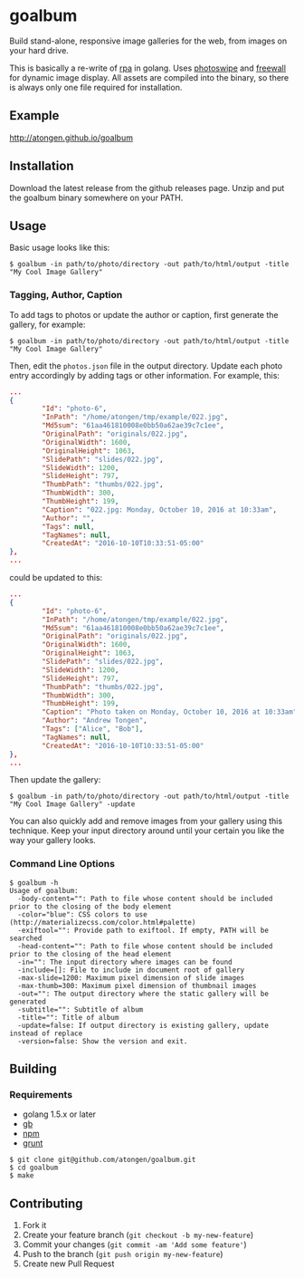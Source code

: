 # goalbum

Build stand-alone, responsive image galleries for the web, from images on your hard drive.

This is basically a re-write of [rpa](https://github.com/atongen/rpa) in golang.
Uses [photoswipe](http://photoswipe.com/) and [freewall](http://vnjs.net/www/project/freewall/) for dynamic image display.
All assets are compiled into the binary, so there is always only one file required for installation.

## Example

http://atongen.github.io/goalbum

## Installation

Download the latest release from the github releases page. Unzip and put
the goalbum binary somewhere on your PATH.

## Usage

Basic usage looks like this:

```shell
$ goalbum -in path/to/photo/directory -out path/to/html/output -title "My Cool Image Gallery"
```

### Tagging, Author, Caption

To add tags to photos or update the author or caption, first generate the gallery, for example:

```shell
$ goalbum -in path/to/photo/directory -out path/to/html/output -title "My Cool Image Gallery"
```

Then, edit the `photos.json` file in the output directory. Update each photo entry accordingly
by adding tags or other information. For example, this:

```json
...
{
		"Id": "photo-6",
		"InPath": "/home/atongen/tmp/example/022.jpg",
		"Md5sum": "61aa461810008e0bb50a62ae39c7c1ee",
		"OriginalPath": "originals/022.jpg",
		"OriginalWidth": 1600,
		"OriginalHeight": 1063,
		"SlidePath": "slides/022.jpg",
		"SlideWidth": 1200,
		"SlideHeight": 797,
		"ThumbPath": "thumbs/022.jpg",
		"ThumbWidth": 300,
		"ThumbHeight": 199,
		"Caption": "022.jpg: Monday, October 10, 2016 at 10:33am",
		"Author": "",
		"Tags": null,
		"TagNames": null,
		"CreatedAt": "2016-10-10T10:33:51-05:00"
},
...
```

could be updated to this:

```json
...
{
		"Id": "photo-6",
		"InPath": "/home/atongen/tmp/example/022.jpg",
		"Md5sum": "61aa461810008e0bb50a62ae39c7c1ee",
		"OriginalPath": "originals/022.jpg",
		"OriginalWidth": 1600,
		"OriginalHeight": 1063,
		"SlidePath": "slides/022.jpg",
		"SlideWidth": 1200,
		"SlideHeight": 797,
		"ThumbPath": "thumbs/022.jpg",
		"ThumbWidth": 300,
		"ThumbHeight": 199,
		"Caption": "Photo taken on Monday, October 10, 2016 at 10:33am",
		"Author": "Andrew Tongen",
		"Tags": ["Alice", "Bob"],
		"TagNames": null,
		"CreatedAt": "2016-10-10T10:33:51-05:00"
},
...
```

Then update the gallery:

```shell
$ goalbum -in path/to/photo/directory -out path/to/html/output -title "My Cool Image Gallery" -update
```

You can also quickly add and remove images from your gallery using this technique.
Keep your input directory around until your certain you like the way your gallery looks.

### Command Line Options

```shell
$ goalbum -h
Usage of goalbum:
  -body-content="": Path to file whose content should be included prior to the closing of the body element
  -color="blue": CSS colors to use (http://materializecss.com/color.html#palette)
  -exiftool="": Provide path to exiftool. If empty, PATH will be searched
  -head-content="": Path to file whose content should be included prior to the closing of the head element
  -in="": The input directory where images can be found
  -include=[]: File to include in document root of gallery
  -max-slide=1200: Maximum pixel dimension of slide images
  -max-thumb=300: Maximum pixel dimension of thumbnail images
  -out="": The output directory where the static gallery will be generated
  -subtitle="": Subtitle of album
  -title="": Title of album
  -update=false: If output directory is existing gallery, update instead of replace
  -version=false: Show the version and exit.
```

## Building

### Requirements

* golang 1.5.x or later
* [gb](https://getgb.io/)
* [npm](https://www.npmjs.com/)
* [grunt](http://gruntjs.com/)

```shell
$ git clone git@github.com/atongen/goalbum.git
$ cd goalbum
$ make
```

## Contributing

1. Fork it
1. Create your feature branch (`git checkout -b my-new-feature`)
1. Commit your changes (`git commit -am 'Add some feature'`)
1. Push to the branch (`git push origin my-new-feature`)
1. Create new Pull Request
